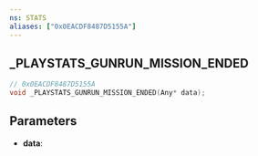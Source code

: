 ```yaml
---
ns: STATS
aliases: ["0x0EACDF8487D5155A"]
---
```

## _PLAYSTATS_GUNRUN_MISSION_ENDED

```c
// 0x0EACDF8487D5155A
void _PLAYSTATS_GUNRUN_MISSION_ENDED(Any* data);
```

## Parameters
* **data**:

